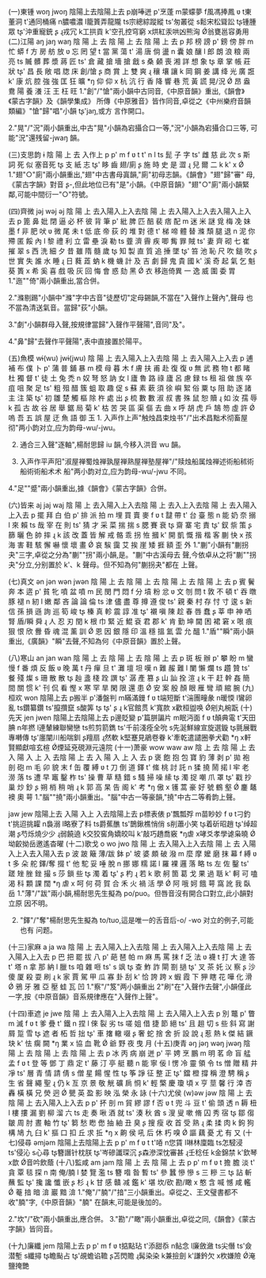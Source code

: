 (一)東锺 woŋ jwoŋ 陰陽上去陰陽上去 p崩唪迸 p'烹蓬 m蒙蠓夢 f風馮捧鳳 ʋ t東董洞 t'通同桶痛 n膿噥濃 l籠篢弄龍隴 ts宗總綜蹤縱 ts'匆叢從 s鬆宋松聳訟 tʂ锺腫眾 tʂ'沖重寵銃 ʂ ɻ戎冗 k工拱貢 k'空孔控穹窮 x烘紅汞哄凶熊洶 Ǿ翁甕邕容勇用
(二)江陽 aŋ jaŋ waŋ 陰 陽 上 去 陰 陽 上 去 陰 陽 上 去 p 邦 榜 謗 p' 鎊 傍 胖 m 忙 蟒 f 方 房 舫 放 ʋ 忘 罔 望 t 當 黨 蕩 t' 湯 唐 倘 盪 n 囊 娘 釀 l 郎 朗 浪 粮 兩 亮 ts 贓 髒 葬 漿 蔣 匠 ts' 倉 藏 搶 墻 搶 戧 s 桑 顙 喪 湘 詳 想 象 tʂ 章 掌 帳 莊 狀 tʂ' 昌 長 敞 唱 牎 床 創/愴 ʂ 商 賞 上 雙 爽 ɻ 穰 壤 讓 k 岡 鋼 姜 講 绛 光 廣 誑 k' 康 炕 腔 強 強 匡 狂 曠
*ŋ 仰 仰 x 杭 沆 行 香 降 響 巷 荒 黃 謊 晃/況 Ǿ 昂 盎 鴦 陽 養 瀁 汪 王 枉 旺 1."創"/"愴"兩小韻中古同音,《中原音韻》重出,《韻會》《蒙古字韻》及《韻學集成》
所傳《中原雅音》皆作同音,卓從之《中州樂府音韻類編》"愴"歸"唱"小韻 tʂ'jaŋ,或方 言作開口。

2."晃"/"況"兩小韻重出,中古"晃"小韻為宕攝合口一等,"況"小韻為宕攝合口三等, 可能"況"還残留-jwaŋ 韻。

(三)支思韵 ɨ 陰 陽 上 去 入作上 p p' m f ʋ t t' n l ts 髭 子 字 ts' 雌 慈 此 次 s 斯 詞 死 似 塞音死 tʂ 支 紙 志 tʂ' 眵 齒 翅/廁 ʂ 施 時 史 是 澀 ɻ 兒 爾 二 k k' x Ǿ
1."翅"○"廁"兩小韻重出,"翅"中古書母寘韻,"廁"初母志韻。《韻會》"翅"歸"審" 母,《蒙古字韻》對音 ʂ-,但此地位已有"是"小韻。《中原音韻》"翅"○"廁"兩小韻緊 鄰,可能中間衍一"○"符號。

(四)齊微 jəj wəj əj 陰 陽 上 去入陽入上入去陰 陽 上 去入陽入上入去入陽入上入去 p 篦 鼻 妣 閉 逼 必 杯 彼 背 筆 p' 紕 脾 匹 醅 裴 痞 配 m 迷 米 謎 覓 梅 凂 妹 墨 f 非 肥 吠 ʋ 微 尾 未 t 低 底 帝 荻 的 堆 對 德 t' 梯 啼 體 替 滌 頹 腿 退 n 泥 你 殢 匿 餒 內 l 黎 禮 利 立 雷 壘 淚 勒 ts 虀 濟 霽 疾 唧 觜 罪 賊 ts' 妻 齊 砌 七 崔 摧 翠 s 西 洗 細 夕 昔 雖 隋 髓 歲 tʂ 知 製 直 質 追 捶 墜 tʂ' 笞 池 恥 尺 吹 鎚 吹 ʂ 世 實 失 誰 水 睡 ɻ 日 蕤 蕋 蚋 k 機 蟣 計 及 吉 劇 歸 鬼 貴 國 k' 溪 奇 起 氣 乞 魁 葵 簣 x 希 奚 喜 戲 吸 灰 回 悔 會 惑 劾 黑 Ǿ 衣 移迤倚異 一 逸 威 圍 委 胃 1."迤""倚"兩小韻重出,當合併。

2."滌剔踢"小韻中"滌"字中古音"徒歷切"定母錫韻,不當在"入聲作上聲內",聲母 也不當為清送氣音。當歸"荻"小韻。

3."劇"小韻群母入聲,按規律當歸"入聲作平聲陽",音同"及"。

4."鼻"歸"去聲作平聲陽",表中直接置於陽平。

(五)魚模 wɨ(wu) jwɨ(jwu)
陰 陽 上 去入陽入上入去陰 陽 上 去入陽入上入去 p 逋 補 布 僕 卜 p' 蒲 普 鋪 暴 m 模 母 暮 木 f 膚 扶 甫 赴 復 復 ʋ 無 武 務 物 t 都 睹 杜 獨 督 t' 徒 土 兔 禿 n 奴 弩 怒 訥 女 l 廬 魯 路 祿 廬 呂 慮 録 ts 租 祖 做 族 卒 疽 咀 聚 足 ts' 粗 殂 醋 簇 蛆 取 趣 促 s 蘇 素 蔌 須 徐 嶼 絮 俗 粟 tʂ 阻 助 逐 諸 主 注 築 tʂ' 初 雛 楚 觸 樞 除 杵 處 出 ʂ 梳 數 數 淑 叔 書 殊 鼠 恕 贖 ɻ 如 汝 孺 辱 k 孤 古 故 谷 居 舉 鋸 局 菊 k' 枯 苦 哭 區 渠 傴 去 曲 x 呼 胡 虎 戶 鵠 笏 虛 許 Ǿ 嗚 吾 五 誤 屋 迂 魚 語 御 玉 1. 入声作上声"触烛昌束烛书"/"出术昌黜术彻畜屋彻"两小韵对立,应为韵母-wu/-jwu。

2. 通合三入聲"逐軸",楊耐思歸 iu 韻,今移入洪音 wu 韻。

3. 入声作平声阳"淑屋禅蜀烛禅孰屋禅熟屋禅塾屋禅"/"赎烛船属烛禅述術船秫術船術術船术术 船"两小韵对立,应为韵母-wu/-jwu 不同。

4."足""蹙"兩小韻重出,據《韻會》《蒙古字韻》合併。

(六)皆来 aj jaj waj 陰 陽 上 去入陽入上入去陰 陽 上 去入上入去陰 陽 上 去入陽入上入去 p 擺 拜 白 伯 p' 排 派 拍 m 埋 買 賣 麥 f ʋ t 靆 帶 t' 台 臺 態 n 能 奶 奈 搦 l 來 賴 ts 哉 宰 在 則 ts' 猜 才 采 菜 揣 揣 s 腮 賽 衰 tʂ 齋 寨 宅 責 tʂ' 釵 祡 策 ʂ 篩 曬 色 帥 摔 ɻ k 該 改 蓋 皆 解 戒 骼 乖 拐 恠 摑 k' 開 凱 慨 揩 楷 客 蒯 快 x 孩 海 害 鞋 駭 懈 嚇 懷 壞 畫 Ǿ 哀 騃 靄 艾 挨 崖 矮 捱 額 歪 外 1."蒯"小韻有"蒯拐夬"三字,卓從之分為"蒯""拐"兩小韻,是。"蒯"中古溪母去 聲,今依卓从之将"蒯""拐夬"分立,分别置於 k'、k 聲母。但不知為何"蒯拐夬"都在 上聲。

(七)真文 ən jən wən jwən 陰 陽 上 去 陰 陽 上 去 陰 陽 上 去 陰 陽 上 去 p 賓 鬢 奔 本 逩 p' 貧 牝 噴 盆 噴 m 民 閔 門 悶 f 分 墳 粉 忿 ʋ 文 刎 問 t 敦 不 頓 t' 吞 暾 豚 褪 n 紉 l 嫩 鄰 吝 論 論 倫 ts 津 儘 盡 尊 撙 遵 俊 ts' 親 秦 村 存 忖 寸 逡 s 新 信 孫 損 遜 詢 巡 筍 峻 tʂ 榛 真 軫 震 諄 准 tʂ' 襯 嗔 陳 趁 春 唇 蠢 ʂ 莘 申 神 哂 腎 盾/瞬 舜 ɻ 人 忍 刃 閏 k 根 巾 緊 近 鯤 袞 君 郡 k' 肯 勤 坤 閫 困 裙 窘 x 哏 痕 狠 恨 欣 釁 昏 魂 混 薰 訓 Ǿ 恩 因 銀 隱 印 溫 穩 搵 氳 雲 允 醞 1."盾""瞬"兩小韻重出,《廣韻》"瞬"去聲,不知為何《中原音韻》置於上聲。

(八)寒山 an jan wan 陰 陽 上 去 陰 陽 上 去 陰 陽 上 去 p 斑 板 辦 p' 攀 盼 m 蠻 慢 f 番 煩 反 飯 ʋ 晚 萬 t 丹 癉 旦 t' 灘 壇 坦 嘆 n 難 赧 難 l 闌 懶 爛 ts 趲 贊 ts' 餐 殘 燦 s 珊 散 散 tʂ 赸 盞 棧 跧 譔 tʂ' 潺 產 篡 ʂ 山 訕 拴 渲 ɻ k 干 赶 幹 姦 簡 間 關 惯 k' 刊 侃 看 慳 x 寒 罕 旱 閑 限 還 患 Ǿ 安 案 殷 顏 眼 雁 彎 頑 綰 腕
(九)桓欢 won 陰陽上去 p搬半 p'潘盤判 m瞞滿鏝 f ʋ t端短斷 t'湍團疃彖 n暖愞 l鸞卵亂 ts鑽纂鑽 ts'攛攢竄 s酸筭 tʂ tʂ' ʂ ɻ k官館贯 k'寬款 x歡桓盥唤 Ǿ剜丸椀翫
(十)先天 jen jwen 陰陽上去陰陽上去 p邊貶變 p'篇胼諞片 m眠沔面 f ʋ t顛典電 t'天田腆 n年撚 l連輦練聯臠戀 ts煎剪箭鐫 ts'千前淺痊全吮 s先涎鮮線宣旋選鏇 tʂ氈展戰專囀傳 tʂ'廛闡川船喘釧 ʂ羶扇 ɻ然軟 k堅蹇見鵑卷眷 k'牽乾遣譴圈拳犬勸
*ŋ x軒賢顯獻喧玄楦 Ǿ煙延兗硯淵元遠院
(十一)萧豪 wow waw aw 陰 上 去 陰 陽 上 去 入 陽 入 上 入 去陰 陽 上 去 入 陽 入 上 入 去 p 褒 飽 抱 包 寶 豹 薄 剥 p' 拋 袍 剖 砲 m 毛 卯 貌 末 f 缶 覆 縛 ʋ t 刀 倒 道 鐸 t' 絛 桃 討 託 n 猱 撓 鬧 掿 l 牢 老 澇 落 ts 遭 早 竈 鑿 柞 ts' 操 曹 草 糙 錯 s 騷 掃 噪 䌇 tʂ 濁 捉 嘲 爪 罩 tʂ' 戳 抄 巢 炒 鈔 ʂ 朔 梢 稍 哨 ɻ k 郭 高 杲 告 阁 k' 考
*ŋ 傲 x 镬 蒿 豪 好 號 鶴 壑 Ǿ 鏖 鼇 襖 奧 萼 1."腦""撓"兩小韻重出。"腦"中古一等豪韻,"撓"中古二等肴韵上聲。

jaw jew 陰陽上去 入陽 入上 入去陰陽上去 p標表俵 p'飄瓢殍 m苗眇妙 f ʋ t刁釣 t'挑迢挑糶 n裊溺 l略寮了料 ts爵蕉醮 ts'鵲鍬樵悄俏 s削蕭小笑 tʂ着斫昭趙 tʂ'绰超潮 ʂ芍烁燒少少 ɻ弱饒遶 k交狡窖角嬌皎叫 k'敲巧趫喬竅
*ŋ虐 x哮爻孝學谑枭曉 Ǿ坳齩拗岳邀遙杳曜
(十二)歌戈 o wo jwo 陰 陽 上 去入陽入上入去陰 陽 上 去 入陽 入上入去入陽入去 p 波 跛 簸 薄/跋 鉢 p' 坡 婆 頗 破 潑 m 麼 摩 嬤 磨 抹 幕 f 縛 ʋ t 多 朵 舵 鐸/奪 掇 t' 他 駝 妥 唾 脫 n 挪 娜 糯 諾 l 羅 裸 邏 落 略 ts 左 佐 鑿 ts' 蹉 矬 脞 銼 撮 s 莎 鎖 些 tʂ 濁 着 tʂ' ʂ 杓 ɻ 若 k 歌 舸 箇 葛 戈 果 過 聒 k' 軻 可 嗑 渴 科 顆 課 闊
*ŋ 虐 x 呵 何 荷 賀 合 禾 火 禍 活 學 Ǿ 阿 哦 妸 餓 萼 窩 訛 我 臥 岳 1."薄"/"跋"兩小韻,楊耐思先生擬為 po/puo。但唇音沒有開合口對立,此小韻對立原 因不明。

2. "鐸"/"奪"楊耐思先生擬為 to/tuo,這是唯一的舌音后-o/ -wo 对立的例子,可能也有 问题。

(十三)家麻 a ja wa 陰 陽 上 去入陽入上入去陰 陽 上 去入陽入上入去陰 陽 上 去入陽入上入去 p 巴 把 罷 拔 八 p' 葩 琶 帕 m 麻 馬 罵 抹 f 乏 法 ʋ 襪 t 打 大 達 答 t' 塔 n 拿 那 納 l 臘 ts 咱 雜 咂 ts' s 飒 tʂ 查 鮓 詐 閘 劄 撾 tʂ' 叉 茶 奼 㲼 察 ʂ 沙 傻 厦 殺 耍 刷 ɻ k 家 賈 駕 甲 瓜 寡 卦 刮 k' 恰 誇 跨 x 蝦 霞 下 狎 瞎 花 嘩 化 滑 Ǿ 鴉 牙 雅 亞 壓 蛙 瓦 凹 1."察"/"笈"两小韻重出 2"刷"在"入聲作去聲",小韻僅此一字,按《中原音韻》音系規律應在"入聲作上聲"。

(十四)車遮 je jwe 陰 陽 上 去入陽入上入去陰 陽 上 去入陽入上入去 p 別 鼈 p' 瞥 m 滅 f ʋ t 爹 疊 t' 鐵 n 捏 l 倈 裂 劣 ts 嗟 姐 借 捷 節 絕 ts' 且 趄 切 s 些 斜 寫 謝 屑 踅 雪 tʂ 遮 者 柘 哲 拙 tʂ' 車 撦  轍 啜 ʂ 奢 蛇 捨 舍 折 設 說 ɻ 惹 熱 k 傑 結 鐝 玦 k' 怯 瘸 闕
*ŋ 業 x 協 血 靴 Ǿ 爺 野 夜 曳 月
(十五)庚青 əŋ jəŋ wəŋ jwəŋ 陰 陽 上 去 陰 陽 上 去 陰 陽 上 去 p 冰 丙 病 崩 迸 p' 平 娉 烹 鵬 m 明 茗 命 盲 艋 孟 f ʋ t 登 等 鄧 丁 鼎 定 t' 藤 汀 亭 艇 聽 n 能 寧 佞 l 愣 冷 靈 領 令 ts 憎 贈 精 井 凈 ts' 層 青 情 請 倩 s 僧 星 餳 惺 性 tʂ 筝 諍 征 整 正 tʂ' 鐺 橙 撐 稱 澄 騁 稱 ʂ 生 省 聲 繩 聖 ɻ 仍 k 亙 京 景 敬 觥 礦 扄 㤯 k' 輕 檠 慶 瓊 頃 x 亨 莖 馨 行 涬 杏 轟 橫 橫 兄 熒 迥 Ǿ 甖 英 盈 影 映 泓 榮 永 詠
(十六)尤侯
(w)əw jəw 陰 陽 上 去 陰 陽 上 去入陽入上入去 p p' 抔 剖 m 貿 繆 謬 f 否 ʋ t 兜 斗 豆 t' 偷 頭 透 n 耨 杻 l 樓 摟 漏 劉 柳 溜 六 ts 走 奏 啾 酒 就 ts' 湊 秋 酋 s 溲 叟 嗽 脩 囚 秀 宿 tʂ 鄒 㑳 皺 周 肘 晝 軸 竹 tʂ' 篘 愁 矁 僽 抽 紬 丑 臭 ʂ 搜 瘦 收 首 受 熟 ɻ 柔 揉 肉 k 鉤 狗 構 鳩 九 臼 k' 摳 口 扣 丘 求 拞
*ŋ x 齁 侯 吼 后 休 朽 嗅 Ǿ 謳 藕 憂 尤 有 又
(十七)侵尋 əmjəm 陰陽上去陰陽上去 p p' m f ʋ t t'㖔 n您賃 l啉林廩臨 ts怎駸浸 ts'侵沁 s心尋 tʂ簪譖针枕朕 tʂ'岑磣讖琛沉 ʂ森滲深忱審甚 ɻ壬稔任 k金錦禁 k'欽琴 x歆 Ǿ音吟飲蔭
(十八)監咸 am jam 陰 陽 上 去 陰 陽 上 去 p p' m f ʋ t 擔 膽 淡 t' 貪 覃 毯 探 n 南 俺/腩 l 婪 覽 濫 ts 簪 喒 昝 暫 ts' 參 蠶 慘 慘 s 三 糝 三 tʂ 詀 斬 蘸 監 tʂ' 攙 讒 懺 嵌 ʂ 杉 ɻ k 甘 感 贛 减 鑑 k' 堪 坎/砍 勘/瞰 x 憨 含 喊 憾 咸 轞 Ǿ 菴 揞 暗 渰 巖 黯 渰 1."俺"/"腩"/"揞"三小韻重出。卓從之、王文璧書都不收"腩"字,《中原音韻》"腩" 在韻末,可能是後加的。

2."坎"/"砍"兩小韻重出,應合併。 3."勘"/"瞰"兩小韻重出,卓從之同,《韻會》《蒙古字韻》皆同音。

(十九)廉纖 jem 陰陽上去 p p' m f ʋ t掂點玷 t'添甜忝 n鲇念 l廉斂瀲 ts尖僭 ts'僉潜塹 s纖撏 tʂ瞻颭占 tʂ'覘蟾谄韂 ʂ苫閃贍 ɻ髯染染 k兼撿劍 k'謙鈐欠 x杴嫌險 Ǿ淹鹽掩艷